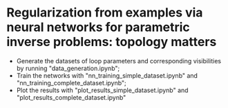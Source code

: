 # Regularization from examples via neural networks for parametric inverse problems: topology matters

- Generate the datasets of loop parameters and corresponding visibilities by running "data_generation.ipynb";
- Train the networks with "nn_training_simple_dataset.ipynb" and "nn_training_complete_dataset.ipynb";
- Plot the results with "plot_results_simple_dataset.ipynb" and "plot_results_complete_dataset.ipynb"
